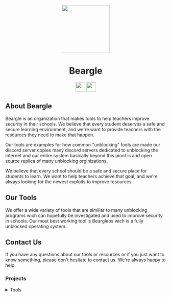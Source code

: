 <p align="center">
<kbd>
<img width="150px" src="https://avatars.githubusercontent.com/u/130504325?s=400&u=b81f8304b1720be8799614cea199f44268a850e3&v=4">
</kbd>
</p>

<h1 align="center">Beargle</h1>

<p align="center">
<a href="https://discord.gg/gETpujFGGU"><img height="30px" src="https://img.shields.io/badge/Discord-7289DA?style=for-the-badge&logo=discord&logoColor=white"><img></a>
<a href="https://www.reddit.com/r/Beargle/"><img height="30px" src="https://img.shields.io/badge/Reddit-FF4500?style=for-the-badge&logo=reddit&logoColor=white"><img></a>
</p>




## About Beargle

Beargle is an organization that makes tools to help teachers improve security in their schools. We believe that every student deserves a safe and secure learning environment, and we're want to provide teachers with the resources they need to make that happen.

Our tools are examples for how common "unblocking" tools are made our discord server copies many discord servers dedicated to unblocking the internet and our entire system basically beyond this piont is and open source replica of many unblocking orginizations.

We believe that every school should be a safe and secure place for students to learn. We want to help teachers achieve that goal, and we're always looking for the newest exploits to improve resources.

## Our Tools

We offer a wide variety of tools that are similiar to many unblocking programs wich can hopefully be investigated and used to improve security in schools. Our most best working tool is Beargleos wich is a fully unblocked operating system.

## Contact Us

If you have any questions about our tools or resources or if you just want to know something, please don't hesitate to contact us. We're always happy to help.

### Projects
<details>
<summary>Tools</summary>

#### Active
<details>
<summary>Beargle OS</summary>
  
  - [Beargle OS](https://user-images.githubusercontent.com/116687416/228417291-2c1d1b36-2076-4785-bcef-03c90ae5baba.mp4)
  - [Github](https://github.com/Beargle-Hackers/BeargleOS)

</details>  
 
<details>
<summary>Beargle OS Client</summary>
  
  - [Beargle OS Client](https://github.com/Beargle-Hackers/BeargleOS-Client)
  - [Github](https://doublehotdisk.gilpinfamily.repl.co)



